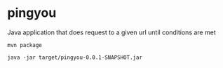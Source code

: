 # pingyou
Java application that does request to a given url until conditions are met


```mvn package```

```java -jar target/pingyou-0.0.1-SNAPSHOT.jar```